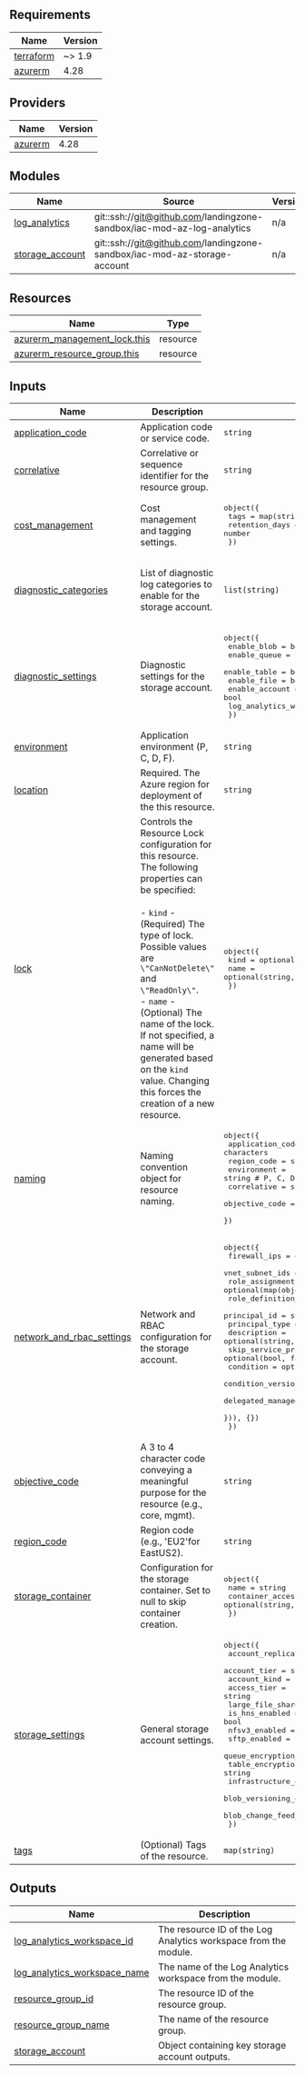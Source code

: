 <!-- BEGIN_TF_DOCS -->
## Requirements

| Name | Version |
|------|---------|
| <a name="requirement_terraform"></a> [terraform](#requirement\_terraform) | ~> 1.9 |
| <a name="requirement_azurerm"></a> [azurerm](#requirement\_azurerm) | 4.28 |

## Providers

| Name | Version |
|------|---------|
| <a name="provider_azurerm"></a> [azurerm](#provider\_azurerm) | 4.28 |

## Modules

| Name | Source | Version |
|------|--------|---------|
| <a name="module_log_analytics"></a> [log\_analytics](#module\_log\_analytics) | git::ssh://git@github.com/landingzone-sandbox/iac-mod-az-log-analytics | n/a |
| <a name="module_storage_account"></a> [storage\_account](#module\_storage\_account) | git::ssh://git@github.com/landingzone-sandbox/iac-mod-az-storage-account | n/a |

## Resources

| Name | Type |
|------|------|
| [azurerm_management_lock.this](https://registry.terraform.io/providers/hashicorp/azurerm/4.28/docs/resources/management_lock) | resource |
| [azurerm_resource_group.this](https://registry.terraform.io/providers/hashicorp/azurerm/4.28/docs/resources/resource_group) | resource |

## Inputs

| Name | Description | Type | Default | Required |
|------|-------------|------|---------|:--------:|
| <a name="input_application_code"></a> [application\_code](#input\_application\_code) | Application code or service code. | `string` | n/a | yes |
| <a name="input_correlative"></a> [correlative](#input\_correlative) | Correlative or sequence identifier for the resource group. | `string` | n/a | yes |
| <a name="input_cost_management"></a> [cost\_management](#input\_cost\_management) | Cost management and tagging settings. | <pre>object({<br/>    tags           = map(string)<br/>    retention_days = number<br/>  })</pre> | <pre>{<br/>  "retention_days": 14,<br/>  "tags": {}<br/>}</pre> | no |
| <a name="input_diagnostic_categories"></a> [diagnostic\_categories](#input\_diagnostic\_categories) | List of diagnostic log categories to enable for the storage account. | `list(string)` | <pre>[<br/>  "StorageRead",<br/>  "StorageWrite",<br/>  "StorageDelete"<br/>]</pre> | no |
| <a name="input_diagnostic_settings"></a> [diagnostic\_settings](#input\_diagnostic\_settings) | Diagnostic settings for the storage account. | <pre>object({<br/>    enable_blob                = bool<br/>    enable_queue               = bool<br/>    enable_table               = bool<br/>    enable_file                = bool<br/>    enable_account             = bool<br/>    log_analytics_workspace_id = string<br/>  })</pre> | <pre>{<br/>  "enable_account": true,<br/>  "enable_blob": true,<br/>  "enable_file": false,<br/>  "enable_queue": false,<br/>  "enable_table": false,<br/>  "log_analytics_workspace_id": ""<br/>}</pre> | no |
| <a name="input_environment"></a> [environment](#input\_environment) | Application environment (P, C, D, F). | `string` | n/a | yes |
| <a name="input_location"></a> [location](#input\_location) | Required. The Azure region for deployment of the this resource. | `string` | n/a | yes |
| <a name="input_lock"></a> [lock](#input\_lock) | Controls the Resource Lock configuration for this resource. The following properties can be specified:<br/><br/>  - `kind` - (Required) The type of lock. Possible values are `\"CanNotDelete\"` and `\"ReadOnly\"`.<br/>  - `name` - (Optional) The name of the lock. If not specified, a name will be generated based on the `kind` value. Changing this forces the creation of a new resource. | <pre>object({<br/>    kind = optional(string, "ReadOnly")<br/>    name = optional(string, null)<br/>  })</pre> | `null` | no |
| <a name="input_naming"></a> [naming](#input\_naming) | Naming convention object for resource naming. | <pre>object({<br/>    application_code = string # 4 alphanumeric characters<br/>    region_code      = string # e.g., 'EU2'<br/>    environment      = string # P, C, D, F<br/>    correlative      = string # sequence identifier<br/>    objective_code   = string # 3-4 uppercase alphanumeric characters<br/>  })</pre> | n/a | yes |
| <a name="input_network_and_rbac_settings"></a> [network\_and\_rbac\_settings](#input\_network\_and\_rbac\_settings) | Network and RBAC configuration for the storage account. | <pre>object({<br/>    firewall_ips    = optional(list(string), [])<br/>    vnet_subnet_ids = optional(list(string), [])<br/>    role_assignments = optional(map(object({<br/>      role_definition_id_or_name             = string<br/>      principal_id                           = string<br/>      principal_type                         = string<br/>      description                            = optional(string, null)<br/>      skip_service_principal_aad_check       = optional(bool, false)<br/>      condition                              = optional(string, null)<br/>      condition_version                      = optional(string, null)<br/>      delegated_managed_identity_resource_id = optional(string, null)<br/>    })), {})<br/>  })</pre> | `{}` | no |
| <a name="input_objective_code"></a> [objective\_code](#input\_objective\_code) | A 3 to 4 character code conveying a meaningful purpose for the resource (e.g., core, mgmt). | `string` | n/a | yes |
| <a name="input_region_code"></a> [region\_code](#input\_region\_code) | Region code (e.g., 'EU2'for EastUS2). | `string` | n/a | yes |
| <a name="input_storage_container"></a> [storage\_container](#input\_storage\_container) | Configuration for the storage container. Set to null to skip container creation. | <pre>object({<br/>    name                  = string<br/>    container_access_type = optional(string, "private")<br/>  })</pre> | `null` | no |
| <a name="input_storage_settings"></a> [storage\_settings](#input\_storage\_settings) | General storage account settings. | <pre>object({<br/>    account_replication_type          = string<br/>    account_tier                      = string<br/>    account_kind                      = string<br/>    access_tier                       = string<br/>    large_file_share_enabled          = bool<br/>    is_hns_enabled                    = bool<br/>    nfsv3_enabled                     = bool<br/>    sftp_enabled                      = bool<br/>    queue_encryption_key_type         = string<br/>    table_encryption_key_type         = string<br/>    infrastructure_encryption_enabled = bool<br/>    blob_versioning_enabled           = optional(bool, false)<br/>    blob_change_feed_enabled          = optional(bool, false)<br/>  })</pre> | <pre>{<br/>  "access_tier": "Hot",<br/>  "account_kind": "StorageV2",<br/>  "account_replication_type": "LRS",<br/>  "account_tier": "Standard",<br/>  "blob_change_feed_enabled": false,<br/>  "blob_versioning_enabled": false,<br/>  "infrastructure_encryption_enabled": false,<br/>  "is_hns_enabled": false,<br/>  "large_file_share_enabled": false,<br/>  "nfsv3_enabled": false,<br/>  "queue_encryption_key_type": "Service",<br/>  "sftp_enabled": false,<br/>  "table_encryption_key_type": "Service"<br/>}</pre> | no |
| <a name="input_tags"></a> [tags](#input\_tags) | (Optional) Tags of the resource. | `map(string)` | `null` | no |

## Outputs

| Name | Description |
|------|-------------|
| <a name="output_log_analytics_workspace_id"></a> [log\_analytics\_workspace\_id](#output\_log\_analytics\_workspace\_id) | The resource ID of the Log Analytics workspace from the module. |
| <a name="output_log_analytics_workspace_name"></a> [log\_analytics\_workspace\_name](#output\_log\_analytics\_workspace\_name) | The name of the Log Analytics workspace from the module. |
| <a name="output_resource_group_id"></a> [resource\_group\_id](#output\_resource\_group\_id) | The resource ID of the resource group. |
| <a name="output_resource_group_name"></a> [resource\_group\_name](#output\_resource\_group\_name) | The name of the resource group. |
| <a name="output_storage_account"></a> [storage\_account](#output\_storage\_account) | Object containing key storage account outputs. |
<!-- END_TF_DOCS -->